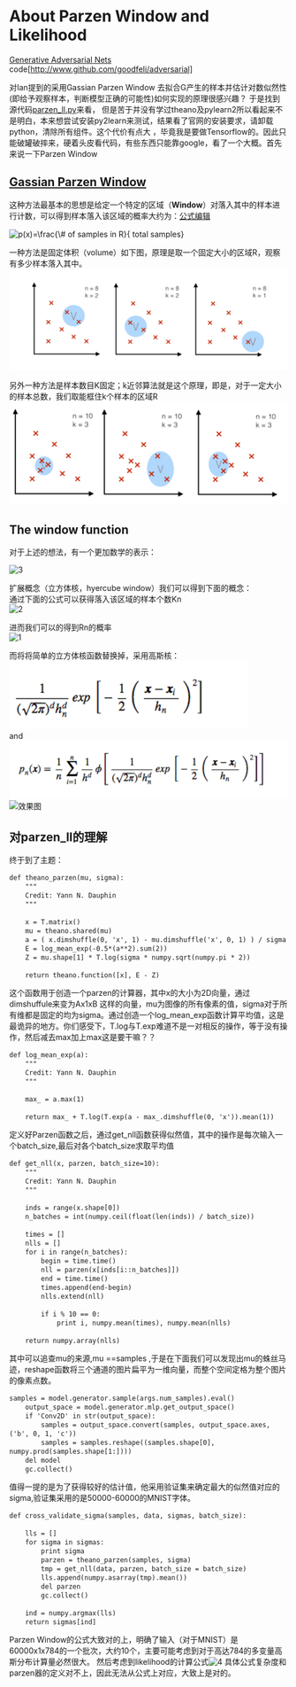 About Parzen Window and Likelihood
========
[Generative Adversarial Nets](https://arxiv.org/pdf/1406.2661.pdf) code[http://www.github.com/goodfeli/adversarial]


对Ian提到的采用Gassian Parzen Window 去拟合G产生的样本并估计对数似然性(即给予观察样本，判断模型正确的可能性)如何实现的原理很感兴趣？
于是找到源代码[parzen_ll.py](https://github.com/goodfeli/adversarial/blob/master/parzen_ll.py)来看，
但是苦于并没有学过theano及pylearn2所以看起来不是明白，本来想尝试安装py2learn来测试，结果看了官网的安装要求，请卸载python，清除所有组件。这个代价有点大
，毕竟我是要做Tensorflow的。因此只能破罐破摔来，硬着头皮看代码，有些东西只能靠google，看了一个大概。首先来说一下Parzen Window

## [Gassian Parzen Window](http://sebastianraschka.com/Articles/2014_kernel_density_est.html) 
这种方法最基本的思想是给定一个特定的区域（**Window**）对落入其中的样本进行计数，可以得到样本落入该区域的概率大约为：[公式编辑](http://www.sciweavers.org/free-online-latex-equation-editor)

<img src="http://www.sciweavers.org/tex2img.php?eq=p%28x%29%3D%5Cfrac%7B%5C%23%20of%20samples%20in%20R%7D%7B%20total%20samples%7D&bc=White&fc=Black&im=jpg&fs=12&ff=arev&edit=0" align="center" border="0" alt="p(x)=\frac{\# of samples in R}{ total samples}" width="199" height="47" />

一种方法是固定体积（volume）如下图，原理是取一个固定大小的区域R，观察有多少样本落入其中。<br>
![fixed volume](https://github.com/DreamPurchaseZnz/Picture/blob/master/Image%201.png)

另外一种方法是样本数目K固定；k近邻算法就是这个原理，即是，对于一定大小的样本总数，我们取能框住k个样本的区域R<br>
![fixed k](https://github.com/DreamPurchaseZnz/Picture/blob/master/Image%204.png)

## The window function
对于上述的想法，有一个更加数学的表示：

![3](https://sebastianraschka.com/images/blog/2014/parzen-rosenblatt/parzen_eq_06.png)


扩展概念（立方体核，hyercube window）我们可以得到下面的概念：<br>
通过下面的公式可以获得落入该区域的样本个数Kn<br>
![2](https://sebastianraschka.com/images/blog/2014/parzen-rosenblatt/parzen_eq_07.png)

进而我们可以的得到Rn的概率<br>
![1](https://sebastianraschka.com/images/blog/2014/parzen-rosenblatt/parzen_eq_08.png)

而将将简单的立方体核函数替换掉，采用高斯核：<br>
![guassian](https://github.com/DreamPurchaseZnz/Picture/blob/master/Image%202.png)<br>
and ![guassian2](https://github.com/DreamPurchaseZnz/Picture/blob/master/Image%203.png)
![效果图](https://upload.wikimedia.org/wikipedia/commons/4/41/Comparison_of_1D_histogram_and_KDE.png)
## 对parzen_ll的理解
终于到了主题：
```
def theano_parzen(mu, sigma):
    """
    Credit: Yann N. Dauphin
    """

    x = T.matrix()
    mu = theano.shared(mu)
    a = ( x.dimshuffle(0, 'x', 1) - mu.dimshuffle('x', 0, 1) ) / sigma
    E = log_mean_exp(-0.5*(a**2).sum(2))
    Z = mu.shape[1] * T.log(sigma * numpy.sqrt(numpy.pi * 2))

    return theano.function([x], E - Z)
```
这个函数用于创造一个parzen的计算器，其中x的大小为2D向量，通过dimshuffule来变为Ax1xB 这样的向量，mu为图像的所有像素的值，sigma对于所有维都是固定的均为sigma。通过创造一个log_mean_exp函数计算平均值，这是最诡异的地方。你们感受下，T.log与T.exp难道不是一对相反的操作，等于没有操作，然后减去max加上max这是要干嘛？？

```
def log_mean_exp(a):
    """
    Credit: Yann N. Dauphin
    """

    max_ = a.max(1)

    return max_ + T.log(T.exp(a - max_.dimshuffle(0, 'x')).mean(1))
```
定义好Parzen函数之后，通过get_nll函数获得似然值，其中的操作是每次输入一个batch_size,最后对各个batch_size求取平均值
```
def get_nll(x, parzen, batch_size=10):
    """
    Credit: Yann N. Dauphin
    """

    inds = range(x.shape[0])
    n_batches = int(numpy.ceil(float(len(inds)) / batch_size))

    times = []
    nlls = []
    for i in range(n_batches):
        begin = time.time()
        nll = parzen(x[inds[i::n_batches]])
        end = time.time()
        times.append(end-begin)
        nlls.extend(nll)

        if i % 10 == 0:
            print i, numpy.mean(times), numpy.mean(nlls)

    return numpy.array(nlls)
```
其中可以追查mu的来源,mu ==samples ,于是在下面我们可以发现出mu的蛛丝马迹，reshape函数将三个通道的图片扁平为一维向量，而整个空间定格为整个图片的像素点数。
```
samples = model.generator.sample(args.num_samples).eval()
    output_space = model.generator.mlp.get_output_space()
    if 'Conv2D' in str(output_space):
        samples = output_space.convert(samples, output_space.axes, ('b', 0, 1, 'c'))
        samples = samples.reshape((samples.shape[0], numpy.prod(samples.shape[1:])))
    del model
    gc.collect()
```
值得一提的是为了获得较好的估计值，他采用验证集来确定最大的似然值对应的sigma,验证集采用的是50000-60000的MNIST字体。
```
def cross_validate_sigma(samples, data, sigmas, batch_size):

    lls = []
    for sigma in sigmas:
        print sigma
        parzen = theano_parzen(samples, sigma)
        tmp = get_nll(data, parzen, batch_size = batch_size)
        lls.append(numpy.asarray(tmp).mean())
        del parzen
        gc.collect()

    ind = numpy.argmax(lls)
    return sigmas[ind]
```
Parzen Window的公式大致对的上，明确了输入（对于MNIST）是60000x1x784的一个批次，大约10个，主要可能考虑到对于高达784的多变量高斯分布计算量必然很大。
然后考虑到likelihood的计算公式![4](https://wikimedia.org/api/rest_v1/media/math/render/svg/d1dfbf94c2412b4a52dc41c91044495c24ed2dee)
具体公式复杂度和parzen器的定义对不上，因此无法从公式上对应，大致上是对的。



